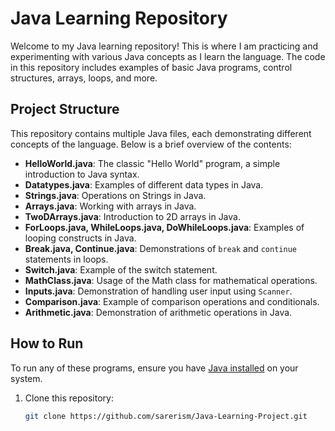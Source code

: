 # Java Learning Repository

Welcome to my Java learning repository! This is where I am practicing and experimenting with various Java concepts as I learn the language. The code in this repository includes examples of basic Java programs, control structures, arrays, loops, and more.

## Project Structure

This repository contains multiple Java files, each demonstrating different concepts of the language. Below is a brief overview of the contents:

- **HelloWorld.java**: The classic "Hello World" program, a simple introduction to Java syntax.
- **Datatypes.java**: Examples of different data types in Java.
- **Strings.java**: Operations on Strings in Java.
- **Arrays.java**: Working with arrays in Java.
- **TwoDArrays.java**: Introduction to 2D arrays in Java.
- **ForLoops.java, WhileLoops.java, DoWhileLoops.java**: Examples of looping constructs in Java.
- **Break.java, Continue.java**: Demonstrations of `break` and `continue` statements in loops.
- **Switch.java**: Example of the switch statement.
- **MathClass.java**: Usage of the Math class for mathematical operations.
- **Inputs.java**: Demonstration of handling user input using `Scanner`.
- **Comparison.java**: Example of comparison operations and conditionals.
- **Arithmetic.java**: Demonstration of arithmetic operations in Java.

## How to Run

To run any of these programs, ensure you have [Java installed](https://www.oracle.com/java/technologies/javase-jdk11-downloads.html) on your system.

1. Clone this repository:
   ```bash
   git clone https://github.com/sarerism/Java-Learning-Project.git
